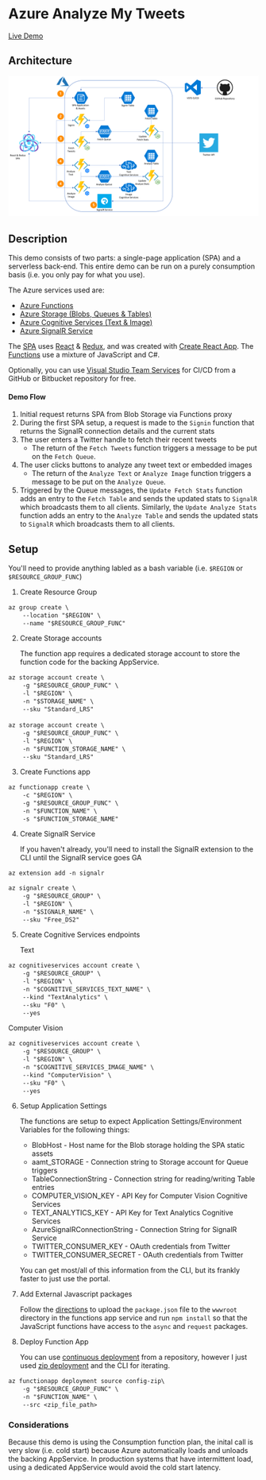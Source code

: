 # Azure Analyze My Tweets

[Live Demo](https://aamt.app/)

## Architecture
![alt text](https://github.com/davemurphysf/aamt-spa/raw/master/aamt-diagram.png "aamt diagram")

## Description
This demo consists of two parts: a single-page application (SPA) and a serverless back-end.  This entire demo can be run on a purely consumption basis (i.e. you only pay for what you use).

The Azure services used are:
* [Azure Functions](https://azure.microsoft.com/en-us/services/functions/)
* [Azure Storage (Blobs, Queues & Tables)](https://azure.microsoft.com/en-us/services/storage/)
* [Azure Cognitive Services (Text & Image)](https://azure.microsoft.com/en-us/services/cognitive-services/)
* [Azure SignalR Service](https://azure.microsoft.com/en-us/services/signalr-service/)

The [SPA](https://github.com/davemurphysf/aamt-spa) uses [React](https://reactjs.org) & [Redux](https://redux.js.org/), and was created with [Create React App](https://github.com/facebook/create-react-app).  The [Functions](https://github.com/davemurphysf/aamt-functions) use a mixture of JavaScript and C#.

Optionally, you can use [Visual Studio Team Services](https://www.visualstudio.com/team-services/) for CI/CD from a GitHub or Bitbucket repository for free.
#### Demo Flow
1. Initial request returns SPA from Blob Storage via Functions proxy
2. During the first SPA setup, a request is made to the ```Signin``` function that returns the SignalR connection details and the current stats
3. The user enters a Twitter handle to fetch their recent tweets
   * The return of the ```Fetch Tweets``` function triggers a message to be put on the ```Fetch Queue```.
4. The user clicks buttons to analyze any tweet text or embedded images
   * The return of the ```Analyze Text``` or ```Analyze Image``` function triggers a message to be put on the ```Analyze Queue```.
5. Triggered by the Queue messages, the ```Update Fetch Stats``` function adds an entry to the ```Fetch Table``` and sends the updated stats to ```SignalR``` which broadcasts them to all clients.  Similarly, the ```Update Analyze Stats``` function adds an entry to the ```Analyze Table``` and sends the updated stats to ```SignalR``` which broadcasts them to all clients.

## Setup

You'll need to provide anything labled as a bash variable (i.e. ```$REGION``` or ```$RESOURCE_GROUP_FUNC```)

1. Create Resource Group
```
az group create \
    --location "$REGION" \
    --name "$RESOURCE_GROUP_FUNC"
```

2. Create Storage accounts

   The function app requires a dedicated storage account to store the function code for the backing AppService.
```
az storage account create \
    -g "$RESOURCE_GROUP_FUNC" \
    -l "$REGION" \
    -n "$STORAGE_NAME" \
    --sku "Standard_LRS"

az storage account create \
    -g "$RESOURCE_GROUP_FUNC" \
    -l "$REGION" \
    -n "$FUNCTION_STORAGE_NAME" \
    --sku "Standard_LRS"
```

3. Create Functions app
```
az functionapp create \
    -c "$REGION" \
    -g "$RESOURCE_GROUP_FUNC" \
    -n "$FUNCTION_NAME" \
    -s "$FUNCTION_STORAGE_NAME"
```

4. Create SignalR Service

   If you haven't already, you'll need to install the SignalR extension to the CLI until the SignalR service goes GA
```
az extension add -n signalr
```
```
az signalr create \
    -g "$RESOURCE_GROUP" \
    -l "$REGION" \
    -n "$SIGNALR_NAME" \
    --sku "Free_DS2"
```

5. Create Cognitive Services endpoints

   Text
```
az cognitiveservices account create \
    -g "$RESOURCE_GROUP" \
    -l "$REGION" \
    -n "$COGNITIVE_SERVICES_TEXT_NAME" \
    --kind "TextAnalytics" \
    --sku "F0" \
    --yes
```

   Computer Vision
```
az cognitiveservices account create \
    -g "$RESOURCE_GROUP" \
    -l "$REGION" \
    -n "$COGNITIVE_SERVICES_IMAGE_NAME" \
    --kind "ComputerVision" \
    --sku "F0" \
    --yes
```

6. Setup Application Settings

   The functions are setup to expect Application Settings/Environment Variables for the following things:

   * BlobHost - Host name for the Blob storage holding the SPA static assets
   * aamt_STORAGE - Connection string to Storage account for Queue triggers   
   * TableConnectionString - Connection string for reading/writing Table entries
   * COMPUTER_VISION_KEY - API Key for Computer Vision Cognitive Services
   * TEXT_ANALYTICS_KEY - API Key for Text Analytics Cognitive Services
   * AzureSignalRConnectionString - Connection String for SignalR Service
   * TWITTER_CONSUMER_KEY - OAuth credentials from Twitter
   * TWITTER_CONSUMER_SECRET - OAuth credentials from Twitter

    You can get most/all of this information from the CLI, but its frankly faster to just use the portal.

7. Add External Javascript packages

   Follow the [directions](https://docs.microsoft.com/en-us/azure/azure-functions/functions-reference-node#node-version-and-package-management) to upload the ```package.json``` file to the ```wwwroot``` directory in the functions app service and run ```npm install``` so that the JavaScript functions have access to the ```async``` and ```request``` packages.

8. Deploy Function App

    You can use [continuous deployment](https://docs.microsoft.com/en-us/azure/azure-functions/functions-continuous-deployment) from a repository, however I just used [zip deployment](https://docs.microsoft.com/en-us/azure/azure-functions/deployment-zip-push) and the CLI for iterating.
```
az functionapp deployment source config-zip\
    -g "$RESOURCE_GROUP_FUNC" \
    -n "$FUNCTION_NAME" \
    --src <zip_file_path>
```

### Considerations
Because this demo is using the Consumption function plan, the inital call is very slow (i.e. cold start) because Azure automatically loads and unloads the backing AppService.  In production systems that have intermittent load, using a dedicated AppService would avoid the cold start latency.
